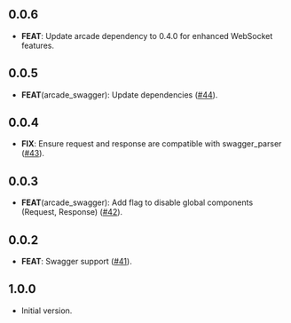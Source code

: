 ## 0.0.6

 - **FEAT**: Update arcade dependency to 0.4.0 for enhanced WebSocket features.

## 0.0.5

 - **FEAT**(arcade_swagger): Update dependencies ([#44](https://github.com/dartarcade/arcade/issues/44)).

## 0.0.4

 - **FIX**: Ensure request and response are compatible with swagger_parser ([#43](https://github.com/dartarcade/arcade/issues/43)).

## 0.0.3

 - **FEAT**(arcade_swagger): Add flag to disable global components (Request, Response) ([#42](https://github.com/dartarcade/arcade/issues/42)).

## 0.0.2

 - **FEAT**: Swagger support ([#41](https://github.com/dartarcade/arcade/issues/41)).

## 1.0.0

- Initial version.
